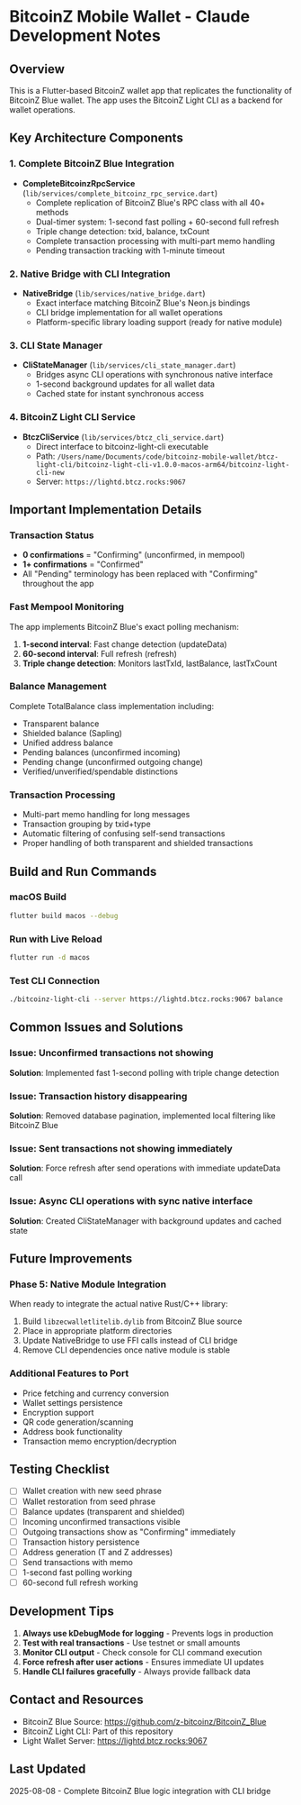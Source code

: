 # BitcoinZ Mobile Wallet - Claude Development Notes

## Overview
This is a Flutter-based BitcoinZ wallet app that replicates the functionality of BitcoinZ Blue wallet. The app uses the BitcoinZ Light CLI as a backend for wallet operations.

## Key Architecture Components

### 1. Complete BitcoinZ Blue Integration
- **CompleteBitcoinzRpcService** (`lib/services/complete_bitcoinz_rpc_service.dart`)
  - Complete replication of BitcoinZ Blue's RPC class with all 40+ methods
  - Dual-timer system: 1-second fast polling + 60-second full refresh
  - Triple change detection: txid, balance, txCount
  - Complete transaction processing with multi-part memo handling
  - Pending transaction tracking with 1-minute timeout

### 2. Native Bridge with CLI Integration
- **NativeBridge** (`lib/services/native_bridge.dart`)
  - Exact interface matching BitcoinZ Blue's Neon.js bindings
  - CLI bridge implementation for all wallet operations
  - Platform-specific library loading support (ready for native module)

### 3. CLI State Manager
- **CliStateManager** (`lib/services/cli_state_manager.dart`)
  - Bridges async CLI operations with synchronous native interface
  - 1-second background updates for all wallet data
  - Cached state for instant synchronous access

### 4. BitcoinZ Light CLI Service
- **BtczCliService** (`lib/services/btcz_cli_service.dart`)
  - Direct interface to bitcoinz-light-cli executable
  - Path: `/Users/name/Documents/code/bitcoinz-mobile-wallet/btcz-light-cli/bitcoinz-light-cli-v1.0.0-macos-arm64/bitcoinz-light-cli-new`
  - Server: `https://lightd.btcz.rocks:9067`

## Important Implementation Details

### Transaction Status
- **0 confirmations** = "Confirming" (unconfirmed, in mempool)
- **1+ confirmations** = "Confirmed"
- All "Pending" terminology has been replaced with "Confirming" throughout the app

### Fast Mempool Monitoring
The app implements BitcoinZ Blue's exact polling mechanism:
1. **1-second interval**: Fast change detection (updateData)
2. **60-second interval**: Full refresh (refresh)
3. **Triple change detection**: Monitors lastTxId, lastBalance, lastTxCount

### Balance Management
Complete TotalBalance class implementation including:
- Transparent balance
- Shielded balance (Sapling)
- Unified address balance
- Pending balances (unconfirmed incoming)
- Pending change (unconfirmed outgoing change)
- Verified/unverified/spendable distinctions

### Transaction Processing
- Multi-part memo handling for long messages
- Transaction grouping by txid+type
- Automatic filtering of confusing self-send transactions
- Proper handling of both transparent and shielded transactions

## Build and Run Commands

### macOS Build
```bash
flutter build macos --debug
```

### Run with Live Reload
```bash
flutter run -d macos
```

### Test CLI Connection
```bash
./bitcoinz-light-cli --server https://lightd.btcz.rocks:9067 balance
```

## Common Issues and Solutions

### Issue: Unconfirmed transactions not showing
**Solution**: Implemented fast 1-second polling with triple change detection

### Issue: Transaction history disappearing
**Solution**: Removed database pagination, implemented local filtering like BitcoinZ Blue

### Issue: Sent transactions not showing immediately
**Solution**: Force refresh after send operations with immediate updateData call

### Issue: Async CLI operations with sync native interface
**Solution**: Created CliStateManager with background updates and cached state

## Future Improvements

### Phase 5: Native Module Integration
When ready to integrate the actual native Rust/C++ library:
1. Build `libzecwalletlitelib.dylib` from BitcoinZ Blue source
2. Place in appropriate platform directories
3. Update NativeBridge to use FFI calls instead of CLI bridge
4. Remove CLI dependencies once native module is stable

### Additional Features to Port
- Price fetching and currency conversion
- Wallet settings persistence
- Encryption support
- QR code generation/scanning
- Address book functionality
- Transaction memo encryption/decryption

## Testing Checklist

- [ ] Wallet creation with new seed phrase
- [ ] Wallet restoration from seed phrase
- [ ] Balance updates (transparent and shielded)
- [ ] Incoming unconfirmed transactions visible
- [ ] Outgoing transactions show as "Confirming" immediately
- [ ] Transaction history persistence
- [ ] Address generation (T and Z addresses)
- [ ] Send transactions with memo
- [ ] 1-second fast polling working
- [ ] 60-second full refresh working

## Development Tips

1. **Always use kDebugMode for logging** - Prevents logs in production
2. **Test with real transactions** - Use testnet or small amounts
3. **Monitor CLI output** - Check console for CLI command execution
4. **Force refresh after user actions** - Ensures immediate UI updates
5. **Handle CLI failures gracefully** - Always provide fallback data

## Contact and Resources

- BitcoinZ Blue Source: https://github.com/z-bitcoinz/BitcoinZ_Blue
- BitcoinZ Light CLI: Part of this repository
- Light Wallet Server: https://lightd.btcz.rocks:9067

## Last Updated
2025-08-08 - Complete BitcoinZ Blue logic integration with CLI bridge